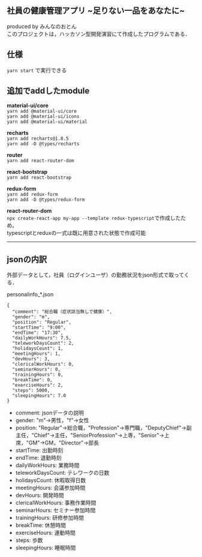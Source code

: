 ## 社員の健康管理アプリ \~足りない一品をあなたに~
produced by みんなのおとん  
このプロジェクトは，ハッカソン型開発演習にて作成したプログラムである．

## 仕様
`yarn start` で実行できる

## 追加でaddしたmodule  
**material-ui/core**  
`yarn add @material-ui/core`  
`yarn add @material-ui/icons`  
`yarn add @material-ui/material`  

**recharts**  
`yarn add recharts@1.8.5`  
`yarn add -D @types/recharts`  

**router**  
`yarn add react-router-dom`  

**react-bootstrap**  
`yarn add react-bootstrap`  

**redux-form**  
`yarn add redux-form`  
`yarn add -D @types/redux-form`  

**react-router-dom**  
`npx create-react-app my-app --template redux-typescript`で作成したため，  
typescriptとreduxの一式は既に用意された状態で作成可能  

---
## jsonの内訳
外部データとして，社員（ログインユーザ）の勤務状況をjson形式で取ってくる．

personalinfo_*.json  
```
{
  "comment": "総合職（症状該当無しで健康）",
  "gender": "m",
  "position": "Regular",
  "startTime": "9:00",
  "endTime": "17:30",
  "dailyWorkHours": 7.5,
  "teleworkDaysCount": 2,
  "holidaysCount": 1,
  "meetingHours": 1,
  "devHours": 3,
  "clericalWorkHours": 0,
  "seminarHours": 0,
  "trainingHours": 0,
  "breakTime": 0,
  "exerciseHours": 2,
  "steps": 5000,
  "sleepingHours": 7.0
}

```
- comment: jsonデータの説明
- gender: "m"→男性，"f"→女性
- position: "Regular"→総合職，"Profession"→専門職，"DeputyChief"→副主任，"Chief"→主任，"SeniorProfession"→上専，"Senior"→上席，"GM"→GM，"Director"→部長
- startTime: 出勤時刻
- endTime: 退勤時刻
- dailyWorkHours: 業務時間
- teleworkDaysCount: テレワークの日数
- holidaysCount: 休暇取得日数
- meetingHours: 会議参加時間
- devHours: 開発時間
- clericalWorkHours: 事務作業時間
- seminarHours: セミナー参加時間
- trainingHours: 研修参加時間
- breakTime: 休憩時間
- exerciseHours: 運動時間
- steps: 歩数
- sleepingHours: 睡眠時間
